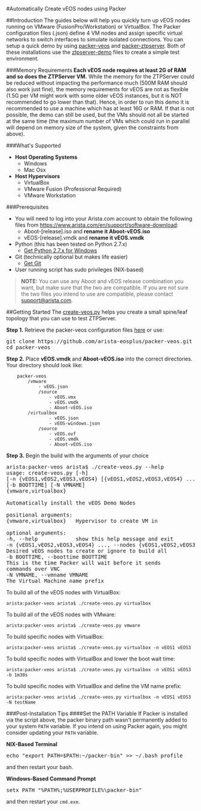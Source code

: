 #Automatically Create vEOS nodes using Packer

##Introduction
The guides below will help you quickly turn up vEOS nodes running on VMware (FusionPro/Workstation) or VirtualBox. The Packer configuration files (.json) define 4 VM nodes and assign specific virtual networks to switch interfaces to simulate isolated connections. You can setup a quick demo by using [packer-veos](https://github.com/arista-eosplus/packer-veos) and [packer-ztpserver](https://github.com/arista-eosplus/packer-ztpserver). Both of these installations use the [ztpserver-demo](https://github.com/arista-eosplus/ztpserver-demo) files to create a simple test environment.

###Memory Requirements
**Each vEOS node requires at least 2G of RAM and so does the ZTPServer VM.** While the memory for the ZTPServer could be reduced without impacting the performance much (500M RAM should also work just fine), the memory requirements for vEOS are not as flexible (1.5G per VM might work with some older vEOS instances, but it is NOT recommended to go lower than that). Hence, in order to run this demo it is recommended to use a machine which has at least 16G or RAM. If that is not possible, the demo can still be used, but the VMs should not all be started at the same time (the maximum number of VMs which could run in parallel will depend on memory size of the system, given the constraints from above).

###What's Supported
* **Host Operating Systems**
  * Windows
  * Mac Osx
* **Host Hypervisors**
  * VirtualBox
  * VMware Fusion (Professional Required)
  * VMware Workstation

###Prerequisites
* You will need to log into your Arista.com account to obtain the following files from https://www.arista.com/en/support/software-download:
  * Aboot-[release].iso and **rename it Aboot-vEOS.iso**
  * vEOS-[release].vmdk and **rename it vEOS.vmdk**
* Python (this has been tested on Python 2.7.x)
  * [Get Python 2.7.x for Windows](https://www.python.org/downloads/windows/)
* Git (technically optional but makes life easier)
  * [Get Git](http://git-scm.com/downloads)
* User running script has sudo privileges (NIX-based)

> **NOTE:** You can use any Aboot and vEOS release combination you want, but make sure that the two are compatible. If you are not sure the two files you intend to use are compatible, please contact support@arista.com.

##Getting Started
The [create-veos.py](https://github.com/arista-eosplus/packer-veos/blob/master/create-veos.py) helps you create a small spine/leaf topology that you can use to test ZTPServer.

**Step 1.** Retrieve the packer-veos configuration files [here](https://github.com/arista-eosplus/packer-veos/archive/master.zip) or use:
<pre>
git clone https://github.com/arista-eosplus/packer-veos.git
cd packer-veos
</pre>

**Step 2.** Place **vEOS.vmdk** and **Aboot-vEOS.iso** into the correct directories. Your directory should look like:

```
    packer-veos
        /vmware
            - vEOS.json
            /source
                - vEOS.vmx
                - vEOS.vmdk
                - Aboot-vEOS.iso
        /virtualbox
                - vEOS.json
                - vEOS-windows.json
            /source
                - vEOS.ovf
                - vEOS.vmdk
                - Aboot-vEOS.iso
```
**Step 3.** Begin the build with the arguments of your choice
<pre>
arista:packer-veos arista$ ./create-veos.py --help
usage: create-veos.py [-h]
[-n {vEOS1,vEOS2,vEOS3,vEOS4} [{vEOS1,vEOS2,vEOS3,vEOS4} ...]]
[-b BOOTTIME] [-N VMNAME]
{vmware,virtualbox}

Automatically install the vEOS Demo Nodes

positional arguments:
{vmware,virtualbox}   Hypervisor to create VM in

optional arguments:
-h, --help            show this help message and exit
-n {vEOS1,vEOS2,vEOS3,vEOS4} ..., --nodes {vEOS1,vEOS2,vEOS3,vEOS4} ...
Desired vEOS nodes to create or ignore to build all
-b BOOTTIME, --boottime BOOTTIME
This is the time Packer will wait before it sends
commands over VNC
-N VMNAME, --vmname VMNAME
The Virtual Machine name prefix
</pre>

To build all of the vEOS nodes with VirtualBox:
```
arista:packer-veos arista$ ./create-veos.py virtualbox
```

To build all of the vEOS nodes with VMware:
```
arista:packer-veos arista$ ./create-veos.py vmware
```

To build specific nodes with VirtualBox:
```
arista:packer-veos arista$ ./create-veos.py virtualbox -n vEOS1 vEOS3
```

To build specific nodes with VirtualBox and lower the boot wait time:
```
arista:packer-veos arista$ ./create-veos.py virtualbox -n vEOS1 vEOS3 -b 1m30s
```

To build specific nodes with VirtualBox and define the VM name prefix:
```
arista:packer-veos arista$ ./create-veos.py virtualbox -n vEOS1 vEOS3 -N testName
```

###Post-Installation Tips
####Set the PATH Variable
If Packer is installed via the script above, the packer binary path wasn't permanently
added to your system ```PATH``` variable.  If you intend on using Packer again, you might consider
updating your ```PATH``` variable.

**NIX-Based Terminal**
<pre>
echo "export PATH=$PATH:~/packer-bin" >> ~/.bash_profile
</pre>
and then restart your bash.

**Windows-Based Command Prompt**
<pre>
setx PATH "%PATH%;%USERPROFILE%\packer-bin"
</pre>
and then restart your ```cmd.exe```.
